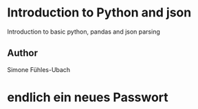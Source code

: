 # Introduction to Python and json
Introduction to basic python, pandas and json parsing

## Author
Simone Fühles-Ubach
# endlich ein neues Passwort
